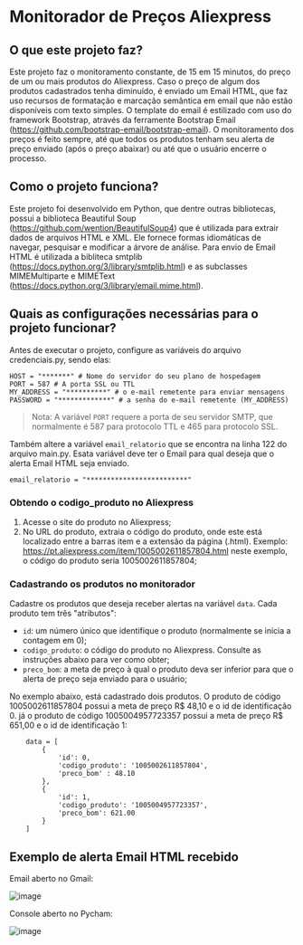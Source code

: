 # Monitorador de Preços Aliexpress
## O que este projeto faz?
Este projeto faz o monitoramento constante, de 15 em 15 minutos, do preço de um ou mais produtos do Aliexpress. Caso o preço de algum dos produtos cadastrados tenha diminuído, é enviado um Email HTML, que faz uso recursos de formatação e marcação semântica em email que não estão disponíveis com texto simples. O template do email é estilizado com uso do framework Bootstrap, através da ferramente Bootstrap Email (https://github.com/bootstrap-email/bootstrap-email). O monitoramento dos preços é feito sempre, até que todos os produtos tenham seu alerta de preço enviado (após o preço abaixar) ou até que o usuário encerre o processo.
## Como o projeto funciona?
Este projeto foi desenvolvido em Python, que dentre outras bibliotecas, possui a biblioteca Beautiful Soup (https://github.com/wention/BeautifulSoup4) que é utilizada para extrair dados de arquivos HTML e XML. Ele fornece formas idiomáticas de navegar, pesquisar e modificar a árvore de análise. Para envio de Email HTML é utilizada a bibliteca smtplib (https://docs.python.org/3/library/smtplib.html) e as subclasses MIMEMultiparte e MIMEText (https://docs.python.org/3/library/email.mime.html).
## Quais as configurações necessárias para o projeto funcionar?
Antes de executar o projeto, configure as variáveis do arquivo credenciais.py, sendo elas:
```
HOST = "*******" # Nome do servidor do seu plano de hospedagem
PORT = 587 # A porta SSL ou TTL
MY_ADDRESS = "**********" # o e-mail remetente para enviar mensagens
PASSWORD = "*************" # a senha do e-mail remetente (MY_ADDRESS)
```    
> Nota: A variável `PORT` requere a porta de seu servidor SMTP, que normalmente é 587 para protocolo TTL e 465 para protocolo SSL.

Também altere a variável `email_relatorio` que se encontra na linha 122 do arquivo main.py. Esata variável deve ter o Email para qual deseja que o alerta Email HTML seja enviado.
```
email_relatorio = "*************************"
```

### Obtendo o codigo_produto no Aliexpress
1. Acesse o site do produto no Aliexpress;
2. No URL do produto, extraia o código do produto, onde este está localizado entre a barras item e a extensão da página (.html). Exemplo: https://pt.aliexpress.com/item/1005002611857804.html neste exemplo, o código do produto seria 1005002611857804;

### Cadastrando os produtos no monitorador
Cadastre os produtos que deseja receber alertas na variável `data`. Cada produto tem três "atributos":
- `id`: um número único que identifique o produto (normalmente se inicia a contagem em 0);
- `codigo_produto`: o código do produto no Aliexpress. Consulte as instruções abaixo para ver como obter;
- `preco_bom`: a meta de preço à qual o produto deva ser inferior para que o alerta de preço seja enviado para o usuário;

No exemplo abaixo, está cadastrado dois produtos. O produto de código 1005002611857804 possui a meta de preço R$ 48,10 e o id de identificação 0. já o produto de código 1005004957723357 possui a meta de preço R$ 651,00 e o id de identificação 1:
```
    data = [
        {
            'id': 0,
            'codigo_produto': '1005002611857804',
            'preco_bom' : 48.10
        },
        {
            'id': 1,
            'codigo_produto': '1005004957723357',
            'preco_bom': 621.00
        }
    ]
```
## Exemplo de alerta Email HTML recebido 
Email aberto no Gmail:

![image](https://user-images.githubusercontent.com/71986598/204199367-f14881c8-4cc3-489b-aaf4-36a15f8b9639.png)

Console aberto no Pycham:

![image](https://user-images.githubusercontent.com/71986598/204198948-792cb731-258c-4d73-bcaa-e2299fe4e963.png)
